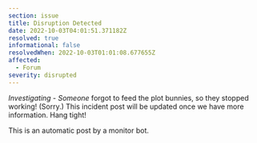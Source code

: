 ```yaml
---
section: issue
title: Disruption Detected
date: 2022-10-03T04:01:51.371182Z
resolved: true
informational: false
resolvedWhen: 2022-10-03T01:01:08.677655Z
affected:
  - Forum
severity: disrupted
---
```

*Investigating* - _Someone_ forgot to feed the plot bunnies, so they stopped working! (Sorry.) This incident post will be updated once we have more information. Hang tight!

This is an automatic post by a monitor bot.
        